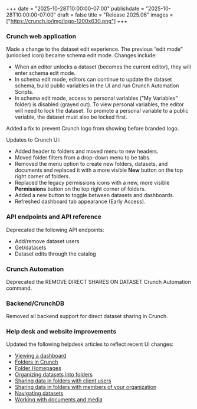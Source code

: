 +++
date = "2025-10-28T10:00:00-07:00"
publishdate = "2025-10-28T10:00:00-07:00"
draft = false
title = "Release 2025.06"
images = ["https://crunch.io/img/logo-1200x630.png"]
+++

### **Crunch web application**

Made a change to the dataset edit experience. The previous “edit mode” (unlocked icon) became schema edit mode. Changes include: 

- When an editor unlocks a dataset (becomes the current editor), they will enter schema edit mode.
- In schema edit mode, editors can continue to update the dataset schema, build public variables in the UI and run Crunch Automation Scripts.
- In schema edit mode, access to personal variables (”My Variables” folder) is disabled (grayed out). To view personal variables, the editor will need to lock the dataset. To promote a personal variable to a public variable, the dataset must also be locked first.

Added a fix to prevent Crunch logo from showing before branded logo.  

Updates to Crunch UI: 

- Added header to folders and moved menu to new headers.
- Moved folder filters from a drop-down menu to be tabs.
- Removed the menu option to create new folders, datasets, and documents and replaced it with a more visible **New** button on the top right corner of folders.
- Replaced the legacy permissions icons with a new, more visible **Permissions** button on the top right corner of folders.
- Added a new button to toggle between datasets and dashboards.
- Refreshed dashboard tab appearance (Early Access).

### **API endpoints and API reference**

Deprecated the following API endpoints: 

- Add/remove dataset users
- Get/datasets
- Dataset edits through the catalog

### **Crunch Automation**

Deprecated the REMOVE DIRECT SHARES ON DATASET Crunch Automation command.

### **Backend/CrunchDB**

Removed all backend support for direct dataset sharing in Crunch. 

### **Help desk and website improvements**

Updated the following helpdesk articles to reflect recent UI changes:

- [Viewing a dashboard](https://help.crunch.io/hc/en-us/articles/34267419053197-Viewing-a-dashboard)
- [Folders in Crunch](https://help.crunch.io/hc/en-us/articles/36874774287885-Folders-in-Crunch)
- [Folder Homepages](https://help.crunch.io/hc/en-us/articles/4424703021325-Folder-Homepages)
- [Organizing datasets into folders](https://help.crunch.io/hc/en-us/articles/360040523811-Organizing-datasets-into-folders)
- [Sharing data in folders with client users](https://help.crunch.io/hc/en-us/articles/10521122959117-Sharing-data-in-folders-with-client-users)
- [Sharing data in folders with members of your organization](https://help.crunch.io/hc/en-us/articles/10491415512461-Sharing-data-in-folders-with-members-of-your-organization)
- [Navigating datasets](https://help.crunch.io/hc/en-us/articles/360039980712-Navigating-datasets)
- [Working with documents and media](https://help.crunch.io/hc/en-us/articles/30692709279245-Working-with-documents-and-media)